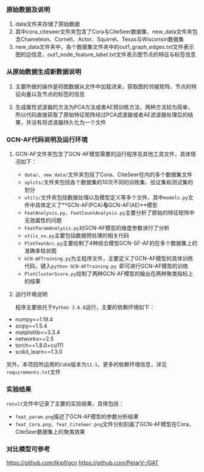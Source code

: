 ### 原始数据及说明
1. data文件夹存储了原始数据
2. 其中cora_citeseer文件夹包含了Cora与CiteSeer数据集、new_data文件夹包含Chameleon、Cornell、Actor、Squirrel、Texas与Wisconsin数据集
3. new_data文件夹中，各个数据集文件夹中的out1_graph_edges.txt文件表示图的边信息，out1_node_feature_label.txt文件表示图节点的特征与标签信息

### 从原始数据生成新数据说明

1. 主要所做的操作是将图数据从文件中加载进来，获取图的邻接矩阵、节点的特征向量以及节点的标签的信息

2. 生成属性滤波器的方法为PCA方法或者AE预训练方法，两种方法较为简单，所以代码直接获取了原始特征矩阵经过PCA滤波器或者AE滤波器处理后的结果，并没有将滤波器持久化为一个文件

### GCN-AF代码说明及运行环境
1. GCN-AF文件夹包含了GCN-AF模型需要的运行程序及其他工具文件，具体情况如下：

   - `data/`、`new_data/`文件夹包括了Cora、CiteSeer在内的多个数据集文件
   - `splits/`文件夹包括各个数据集的10次不同的训练集、验证集和测试集的划分
   - `utils/`文件夹包括数据处理以及模型定义等多个文件、其中`models.py`文件中具体定义了**GCN-AF(PCA)**与**GCN-AF(AE)**模型
   - `FeatAnalysis.py`、`FeatCountAnalysis.py`主要分析了原始的特征矩阵中无效属性的问题
   - `FeatParamAnalysis.py`对GCN-AF模型的维度参数进行了分析
   - `utils_xx.py`主要包括数据预处理的相关代码
   - `PlotFeatAcc.py`主要绘制了4种综合模型GCN-SF-AF的在多个数据集上的准确率柱状图
   - `GCN-AFTraining.py`为主程序文件，主要定义了GCN-AF模型的具体训练代码，键入`python GCN-AFTraining.py `即可进行GCN-AF模型的训练
   - `PlotClusterScore.py`绘制了两种GCN-AF模型的输出在两种聚类指标上的结果

2. 运行环境说明

    程序主要依托于`Python 3.6.8`运行，主要的依赖环境如下：

  * numpy==1.19.4
  * scipy==1.5.4
  * matplotlib==3.3.4
  * networkx==2.5
  * torch==1.8.0+cu111
  * scikit_learn==1.3.0

  另外，本项目所运用的`CUDA`版本为`11.1`，更多的依赖环境信息，详见`requirements.txt`文件

### 实验结果

`result`文件中记录了主要的实验结果，具体包括：

- `feat_param.png`描述了GCN-AF模型的参数分析结果
- `feat_Cora.png`、`feat_CiteSeer.png`文件分别刻画了GCN-AF模型在Cora、CiteSeer数据集上的聚类效果

### 对比模型可参考
https://github.com/tkipf/gcn
https://github.com/PetarV-/GAT